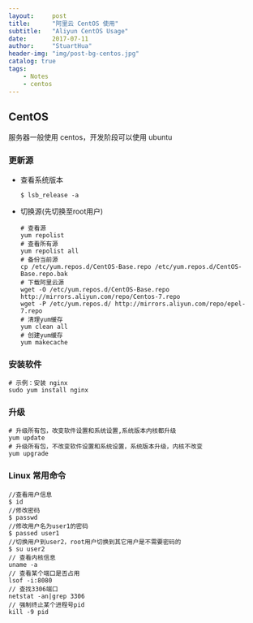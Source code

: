 ```yaml
---
layout:     post
title:      "阿里云 CentOS 使用"
subtitle:   "Aliyun CentOS Usage"
date:       2017-07-11
author:     "StuartHua"
header-img: "img/post-bg-centos.jpg"
catalog: true
tags:
    - Notes
    - centos
---
```


## CentOS

服务器一般使用 centos，开发阶段可以使用 ubuntu

### 更新源

* 查看系统版本
    ```
    $ lsb_release -a
    ```
* 切换源(先切换至root用户)
    ```
    # 查看源
    yum repolist
    # 查看所有源
    yum repolist all
    # 备份当前源
    cp /etc/yum.repos.d/CentOS-Base.repo /etc/yum.repos.d/CentOS-Base.repo.bak
    # 下载阿里云源
    wget -O /etc/yum.repos.d/CentOS-Base.repo http://mirrors.aliyun.com/repo/Centos-7.repo
    wget -P /etc/yum.repos.d/ http://mirrors.aliyun.com/repo/epel-7.repo
    # 清理yum缓存
    yum clean all
    # 创建yum缓存
    yum makecache
    ```

### 安装软件

```
# 示例：安装 nginx
sudo yum install nginx
```

### 升级

```
# 升级所有包，改变软件设置和系统设置,系统版本内核都升级
yum update
# 升级所有包，不改变软件设置和系统设置，系统版本升级，内核不改变
yum upgrade
```

### Linux 常用命令

```
//查看用户信息
$ id
//修改密码
$ passwd
//修改用户名为user1的密码
$ passed user1
//切换用户到user2，root用户切换到其它用户是不需要密码的
$ su user2
// 查看内核信息
uname -a
// 查看某个端口是否占用
lsof -i:8080
// 查找3306端口
netstat -an|grep 3306
// 强制终止某个进程号pid
kill -9 pid
```